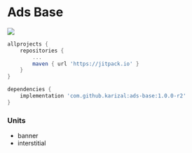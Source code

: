 # Ads Base
[![](https://jitpack.io/v/karizal/ads-base.svg)](https://jitpack.io/#karizal/ads-base)

```groovy
allprojects {
    repositories {
        ...
        maven { url 'https://jitpack.io' }
    }
}
```

```groovy
dependencies {
    implementation 'com.github.karizal:ads-base:1.0.0-r2'
}
```

### Units
- banner
- interstitial